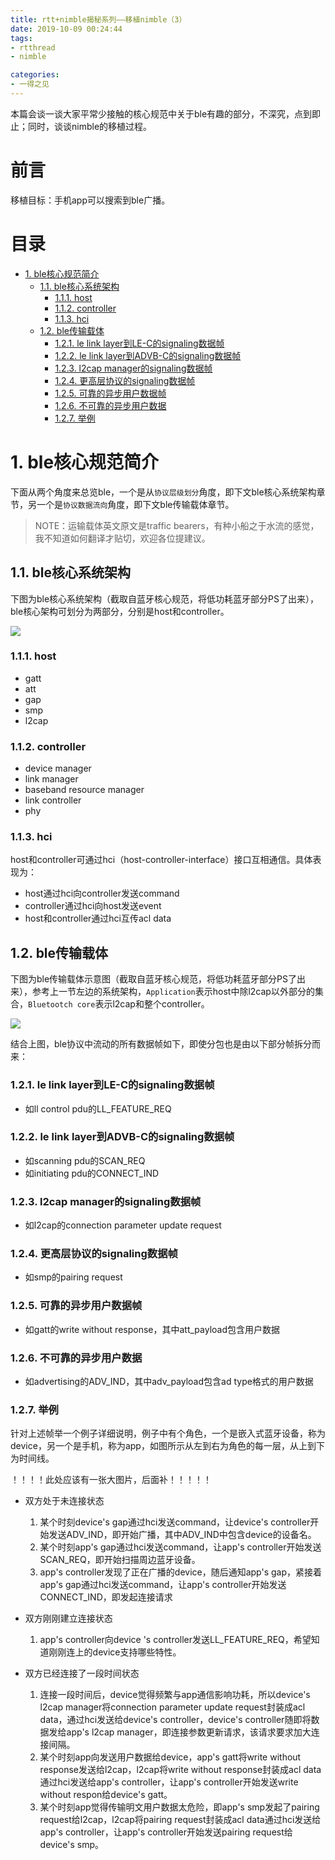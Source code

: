 ```yaml
---
title: rtt+nimble揭秘系列——移植nimble（3）
date: 2019-10-09 00:24:44
tags:
- rtthread
- nimble

categories:
- 一得之见
---
```



本篇会谈一谈大家平常少接触的核心规范中关于ble有趣的部分，不深究，点到即止；同时，谈谈nimble的移植过程。
<!-- more --> 

前言
===

移植目标：手机app可以搜索到ble广播。

目录
===

<!-- TOC -->

- [1. ble核心规范简介](#1-ble核心规范简介)
    - [1.1. ble核心系统架构](#11-ble核心系统架构)
        - [1.1.1. host](#111-host)
        - [1.1.2. controller](#112-controller)
        - [1.1.3. hci](#113-hci)
    - [1.2. ble传输载体](#12-ble传输载体)
        - [1.2.1. le link layer到LE-C的signaling数据帧](#121-le-link-layer到le-c的signaling数据帧)
        - [1.2.2. le link layer到ADVB-C的signaling数据帧](#122-le-link-layer到advb-c的signaling数据帧)
        - [1.2.3. l2cap manager的signaling数据帧](#123-l2cap-manager的signaling数据帧)
        - [1.2.4. 更高层协议的signaling数据帧](#124-更高层协议的signaling数据帧)
        - [1.2.5. 可靠的异步用户数据帧](#125-可靠的异步用户数据帧)
        - [1.2.6. 不可靠的异步用户数据](#126-不可靠的异步用户数据)
        - [1.2.7. 举例](#127-举例)

<!-- /TOC -->


# 1. ble核心规范简介

下面从两个角度来总览ble，一个是从`协议层级划分`角度，即下文ble核心系统架构章节，另一个是`协议数据流向`角度，即下文ble传输载体章节。

> NOTE：运输载体英文原文是traffic bearers，有种小船之于水流的感觉，我不知道如何翻译才贴切，欢迎各位提建议。

## 1.1. ble核心系统架构

下图为ble核心系统架构（截取自蓝牙核心规范，将低功耗蓝牙部分PS了出来），ble核心架构可划分为两部分，分别是host和controller。

![](ble_core_architecture.png)

### 1.1.1. host
- gatt
- att
- gap
- smp
- l2cap

### 1.1.2. controller
- device manager
- link manager
- baseband resource manager
- link controller
- phy

### 1.1.3. hci
host和controller可通过hci（host-controller-interface）接口互相通信。具体表现为：
- host通过hci向controller发送command
- controller通过hci向host发送event
- host和controller通过hci互传acl data

## 1.2. ble传输载体

下图为ble传输载体示意图（截取自蓝牙核心规范，将低功耗蓝牙部分PS了出来），参考上一节左边的系统架构，`Application`表示host中除l2cap以外部分的集合，`Bluetootch core`表示l2cap和整个controller。

![](ble_core_traffic_bearers.png)


结合上图，ble协议中流动的所有数据帧如下，即使分包也是由以下部分帧拆分而来：

### 1.2.1. le link layer到LE-C的signaling数据帧
- 如ll control pdu的LL_FEATURE_REQ

### 1.2.2. le link layer到ADVB-C的signaling数据帧
- 如scanning pdu的SCAN_REQ
- 如initiating pdu的CONNECT_IND

### 1.2.3. l2cap manager的signaling数据帧
- 如l2cap的connection parameter update request

### 1.2.4. 更高层协议的signaling数据帧
- 如smp的pairing request

### 1.2.5. 可靠的异步用户数据帧
- 如gatt的write without response，其中att_payload包含用户数据
    
### 1.2.6. 不可靠的异步用户数据
- 如advertising的ADV_IND，其中adv_payload包含ad type格式的用户数据

### 1.2.7. 举例
针对上述帧举一个例子详细说明，例子中有个角色，一个是嵌入式蓝牙设备，称为device，另一个是手机，称为app，如图所示从左到右为角色的每一层，从上到下为时间线。

！！！！此处应该有一张大图片，后面补！！！！！

- 双方处于未连接状态

    1. 某个时刻device's gap通过hci发送command，让device's controller开始发送ADV_IND，即开始广播，其中ADV_IND中包含device的设备名。
    2. 某个时刻app's gap通过hci发送command，让app's controller开始发送SCAN_REQ，即开始扫描周边蓝牙设备。
    3. app's controller发现了正在广播的device，随后通知app's gap，紧接着app's gap通过hci发送command，让app's controller开始发送CONNECT_IND，即发起连接请求

- 双方刚刚建立连接状态
    
    1. app's controller向device 's controller发送LL_FEATURE_REQ，希望知道刚刚连上的device支持哪些特性。

- 双方已经连接了一段时间状态

    1. 连接一段时间后，device觉得频繁与app通信影响功耗，所以device's l2cap manager将connection parameter update request封装成acl data，通过hci发送给device's controller，device's controller随即将数据发给app's l2cap manager，即连接参数更新请求，该请求要求加大连接间隔。
    2. 某个时刻app向发送用户数据给device，app's gatt将write without response发送给l2cap，l2cap将write without response封装成acl data通过hci发送给app's controller，让app's controller开始发送write without respon给device's gatt。
    3. 某个时刻app觉得传输明文用户数据太危险，即app's smp发起了pairing request给l2cap，l2cap将pairing request封装成acl data通过hci发送给app's controller，让app's controller开始发送pairing request给device's smp。



